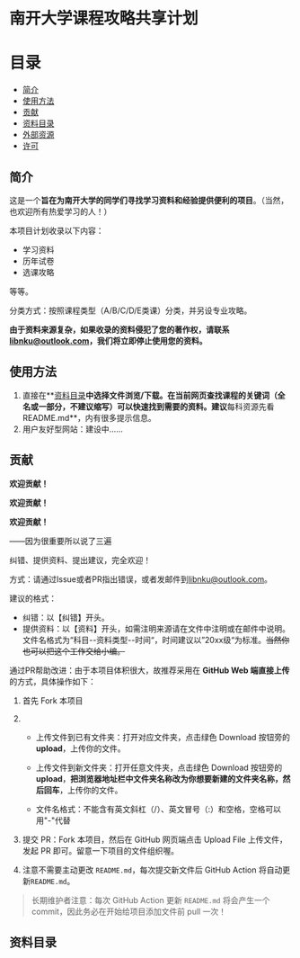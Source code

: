 # 南开大学课程攻略共享计划

目录
=================

* [简介](#简介)
* [使用方法](#使用方法)
* [贡献](#贡献)
* [资料目录](#资料目录)
* [外部资源](#外部资源)
* [许可](#许可)



## 简介

这是一个**旨在为南开大学的同学们寻找学习资料和经验提供便利的项目**。（当然，也欢迎所有热爱学习的人！）

本项目计划收录以下内容：

- 学习资料
- 历年试卷
- 选课攻略

等等。

分类方式：按照课程类型（A/B/C/D/E类课）分类，并另设专业攻略。

**由于资料来源复杂，如果收录的资料侵犯了您的著作权，请联系<libnku@outlook.com>，我们将立即停止使用您的资料。**


## 使用方法

1. 直接在**[资料目录](#资料目录)**中选择文件浏览/下载。在当前网页查找课程的关键词（全名或一部分，不建议缩写）可以快速找到需要的资料。建议**每科资源先看README.md**，内有很多提示信息。
2. 用户友好型网站：建设中……


## 贡献

**欢迎贡献！**

**欢迎贡献！**

**欢迎贡献！**

——因为很重要所以说了三遍

纠错、提供资料、提出建议，完全欢迎！

方式：请通过Issue或者PR指出错误，或者发邮件到<libnku@outlook.com>。

建议的格式：  

- 纠错：以【纠错】开头。  
- 提供资料：以【资料】开头，如需注明来源请在文件中注明或在邮件中说明。文件名格式为“科目--资料类型--时间“，时间建议以”20xx级“为标准。~~当然你也可以把这个工作交给小编。~~


通过PR帮助改进：由于本项目体积很大，故推荐采用在 **GitHub Web 端直接上传** 的方式，具体操作如下：

1. 首先 Fork 本项目

2. - 上传文件到已有文件夹：打开对应文件夹，点击绿色 Download 按钮旁的 **upload**，上传你的文件。

   - 上传文件到新文件夹：打开任意文件夹，点击绿色 Download 按钮旁的 **upload**，**把浏览器地址栏中文件夹名称改为你想要新建的文件夹名称，然后回车**，上传你的文件。  
   - 文件名格式：不能含有英文斜杠（/）、英文冒号（:）和空格，空格可以用"-"代替

3.  提交 PR：Fork 本项目，然后在 GitHub 网页端点击 Upload File 上传文件，发起 PR 即可。留意一下项目的文件组织喔。

4.  注意不需要主动更改 `README.md`，每次提交新文件后 GitHub Action 将自动更新`README.md`。

> 长期维护者注意：每次 GitHub Action 更新 `README.md` 将会产生一个commit，因此务必在开始给项目添加文件前 pull 一次！


## 资料目录

